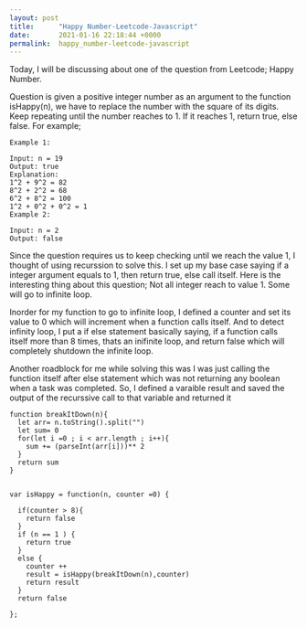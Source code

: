 ```yaml
---
layout: post
title:      "Happy Number-Leetcode-Javascript"
date:       2021-01-16 22:18:44 +0000
permalink:  happy_number-leetcode-javascript
---
```



Today, I will be discussing about one of the question from Leetcode; Happy Number.

Question is given a positive integer number as an argument to the function isHappy(n), we have to replace the number with the square of its digits. Keep repeating until the number reaches to 1. If it reaches 1, return true, else false. For example; 
```
Example 1:

Input: n = 19
Output: true
Explanation:
1^2 + 9^2 = 82
8^2 + 2^2 = 68
6^2 + 8^2 = 100
1^2 + 0^2 + 0^2 = 1
Example 2:

Input: n = 2
Output: false
```

Since the question requires us to keep checking until we reach the value 1, I thought of using recurssion to solve this. I set up my base case saying if a integer argument equals to 1, then return true, else call itself. Here is the interesting thing about this question; Not all integer reach to value 1. Some will go to infinite loop.

Inorder for my function to go to infinite loop, I defined a counter and set its value to 0 which will increment when a function calls itself. And to detect infinity loop, I put a if else statement basically saying, if a function calls itself more than 8 times, thats an inifinite loop, and return false which will completely shutdown the infinite loop.

Another roadblock for me while solving this was I was just calling the function itself after else statement which was not returning any boolean when a task was completed. So, I defined a varaible result and saved the output of the recurssive call to that variable and returned it 



```
function breakItDown(n){
  let arr= n.toString().split("")
  let sum= 0
  for(let i =0 ; i < arr.length ; i++){
    sum += (parseInt(arr[i]))** 2
  } 
  return sum 
}


var isHappy = function(n, counter =0) {

  if(counter > 8){
    return false
  }
  if (n == 1 ) {
    return true 
  }
  else {
    counter ++
    result = isHappy(breakItDown(n),counter)
    return result
  }
  return false 
    
};
```

